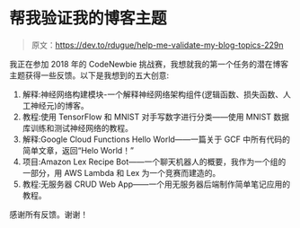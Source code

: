 # 帮我验证我的博客主题

> 原文：<https://dev.to/rdugue/help-me-validate-my-blog-topics-229n>

我正在参加 2018 年的 CodeNewbie 挑战赛，我想就我的第一个任务的潜在博客主题获得一些反馈。以下是我想到的五大创意:

1.  解释:神经网络构建模块-一个解释神经网络架构组件(逻辑函数、损失函数、人工神经元)的博客。
2.  教程:使用 TensorFlow 和 MNIST 对手写数字进行分类——使用 MNIST 数据库训练和测试神经网络的教程。
3.  解释:Google Cloud Functions Hello World——一篇关于 GCF 中所有代码的简单文章，返回“Helo World！”
4.  项目:Amazon Lex Recipe Bot——一个聊天机器人的概要，我作为一个组的一部分，用 AWS Lambda 和 Lex 为一个竞赛而建造的。
5.  教程:无服务器 CRUD Web App——一个用无服务器后端制作简单笔记应用的教程。

感谢所有反馈。谢谢！